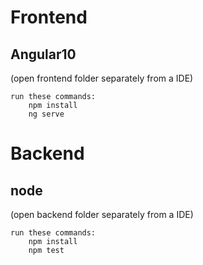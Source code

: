 # Frontend

## Angular10
(open frontend folder separately from a IDE)

	run these commands:
		npm install
		ng serve 

# Backend

## node
(open backend folder separately from a IDE)

	run these commands:
		npm install
		npm test 
